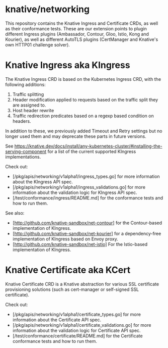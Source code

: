 # knative/networking

This repository contains the Knative Ingress and Certificate CRDs, as well as
their conformance tests. These are our extension points to plugin different
Ingress plugins (Ambassador, Contour, Gloo, Istio, Kong and Kourier), as well as
different AutoTLS plugins (CertManager and Knative's own HTTP01 challenge
solver).


# Knative Ingress aka KIngress

The Knative Ingress CRD is based on the Kubernetes Ingress CRD, with the
following additions:
1. Traffic splitting
2. Header modification applied to requests based on the traffic split they are
   assigned to.
3. Host header rewrite
4. Traffic redirection predicates based on a regexp based condition on headers.

In addition to these, we previously added Timeout and Retry settings but no
longer used them and may deprecate these parts in future versions.

See
https://knative.dev/docs/install/any-kubernetes-cluster/#installing-the-serving-component
for a list of the current supported KIngress implementations.

Check out:
* [/pkg/apis/networking/v1alpha1/ingress_types.go] for more information about the
  KIngress API spec.
* [/pkg/apis/networking/v1alpha1/ingress_validations.go] for more information
  about the validation logic for KIngress API spec.
* [/test/conformance/ingress/README.md] for the conformance tests and how to run
  them.

See also:
* [http://github.com/knative-sandbox/net-contour] for the Contour-based
  implementation of KIngress.
* [http://github.com/knative-sandbox/net-kourier] for a dependency-free
  implementation of KIngress based on Envoy proxy.
* [http://github.com/knative-sandbox/net-istio] For the Istio-based
  implementation of KIngress.

# Knative Certificate aka KCert

Knative Certificate CRD is a Knative abstraction for various SSL certificate
provisioning solutions (such as cert-manager or self-signed SSL certificate).

Check out:
* [/pkg/apis/networking/v1alpha1/certificate_types.go] for more information about
  the Certificate API spec.
* [/pkg/apis/networking/v1alpha1/certificate_validations.go] for more information
  about the validation logic for Certificate API spec.
* [/test/conformance/certificate/README.md] for the Certificate conformance tests
  and how to run them.
